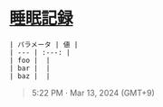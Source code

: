 # [睡眠記録](https://github.com/noraworld/github-actions-sandbox/issues/177)

```
| パラメータ | 値 |
| --- | :---: |
| foo |  |
| bar |  |
| baz |  |
```

> 5:22 PM · Mar 13, 2024 (GMT+9)
